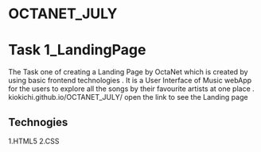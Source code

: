 # OCTANET_JULY

# Task 1_LandingPage
The Task one of creating a Landing Page by OctaNet which is created by using basic frontend technologies . It is a User Interface of Music webApp for the users to explore all the songs by their favourite artists at one place .
kiokichi.github.io/OCTANET_JULY/  open the link to see the Landing page
## Technogies
1.HTML5
2.CSS
